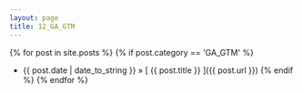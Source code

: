 ```yaml
---
layout: page
title: 12_GA_GTM
---
```

{% for post in site.posts %}
  {% if post.category == 'GA_GTM' %}
  * {{ post.date | date_to_string }} &raquo; [ {{ post.title }} ]({{ post.url }})
  {% endif %}
{% endfor %}
